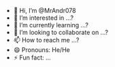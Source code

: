 - 👋 Hi, I’m @MrAndr078
- 👀 I’m interested in ...?
- 🌱 I’m currently learning ...?
- 💞️ I’m looking to collaborate on ...?
- 📫 How to reach me ...?
- 😄 Pronouns: He/He
- ⚡ Fun fact: ...

<!---
MrAndr078/MrAndr078 is a ✨ special ✨ repository because its `README.md` (this file) appears on your GitHub profile.
You can click the Preview link to take a look at your changes.
--->
